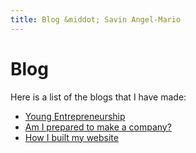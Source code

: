```yaml
---
title: Blog &middot; Savin Angel-Mario
---
```


# Blog

Here is a list of the blogs that I have made:

* [Young Entrepreneurship](/blog/young-entrepreneurship)
* [Am I prepared to make a company?](/blog/am-i-prepared-to-make-a-company)
* [How I built my website](/blog/how-i-built-my-website)
